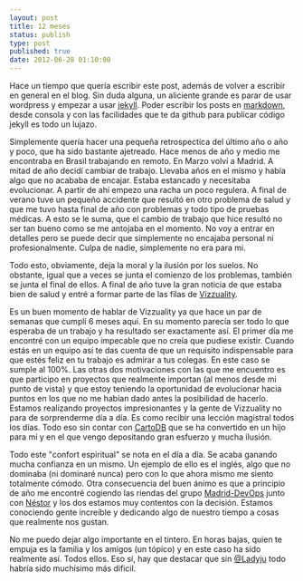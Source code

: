 ```yaml
--- 
layout: post
title: 12 meses
status: publish
type: post
published: true
date: 2012-06-28 01:10:00
---
```


Hace un tiempo que quería escribir este post, además de volver a escribir en general en el blog.
Sin duda alguna, un aliciente grande es parar de usar wordpress y empezar a usar [jekyll](http://jekyllrb.com/). Poder escribir los posts en [markdown](http://en.wikipedia.org/wiki/Markdown), desde consola y con las facilidades que te da github para publicar código jekyll es todo un lujazo.

Simplemente quería hacer una pequeña retrospectica del último año o año y poco, que ha sido bastante ajetreado.
Hace menos de año y medio me encontraba en Brasil trabajando en remoto. En Marzo volví a Madrid. A mitad de año decidí cambiar de trabajo. Llevaba años en el mismo y había algo que no acababa de encajar. Estaba estancado y necesitaba evolucionar.
A partir de ahí empezo una racha un poco regulera. A final de verano tuve un pequeño accidente que resultó en otro problema de salud y que me tuvo hasta final de año con problemas y todo tipo de pruebas médicas. A esto se le suma, que el cambio de trabajo que hice resultó no ser tan bueno como se me antojaba en el momento. No voy a entrar en detalles pero se puede decir que simplemente no encajaba personal ni profesionalmente. Culpa de nadie, simplemente no era para mi.

Todo esto, obviamente, deja la moral y la ilusión por los suelos. No obstante, igual que a veces se junta el comienzo de los problemas, también se junta el final de ellos. A final de año tuve la gran noticia de que estaba bien de salud y entré a formar parte de las filas de [Vizzuality](http://vizzuality.com/).

Es un buen momento de hablar de Vizzuality ya que hace un par de semanas que cumplí 6 meses aquí.
En su momento parecía ser todo lo que esperaba de un trabajo y ha resultado ser exactamente así. El primer día me encontré con un equipo impecable que no creía que pudiese existir. Cuando estás en un equipo así te das cuenta de que un requisito indispensable para que estés feliz en tu trabajo es admirar a tus colegas. En este caso se sumple al 100%. Las otras dos motivaciones con las que me encuentro es que participo en proyectos que realmente importan (al menos desde mi punto de vista) y que estoy teniendo la oportunidad de evolucionar hacia puntos en los que no me habían dado antes la posibilidad de hacerlo.
Estamos realizando proyectos impresionantes y la gente de Vizzuality no para de sorprenderme día a día. Es como recibir una lección magistral todos los días.
Todo eso sin contar con [CartoDB](http://cartodb.com/) que se ha convertido en un hijo para mí y en el que vengo depositando gran esfuerzo y mucha ilusión.

Todo este "confort espiritual" se nota en el día a día. Se acaba ganando mucha confianza en un mismo. Un ejemplo de ello es el inglés, algo que no dominaba (ni dominaré nunca) pero con lo que ahora mismo me siento totalmente cómodo. Otra consecuencia del buen ánimo es que a principio de año me encontré cogiendo las riendas del grupo [Madrid-DevOps](https://madrid-devops.jottit.com) junto con [Néstor](http://nestor.babuine.net/) y los dos estamos muy contentos con la decisión. Estamos conociendo gente increíble y dedicando algo de nuestro tiempo a cosas que realmente nos gustan.

No me puedo dejar algo importante en el tintero. En horas bajas, quien te empuja es la familia y los amigos (un tópico) y en este caso ha sido realmente así. Todos ellos. Eso sí, hay que destacar que sin [@Ladyju](https://twitter.com/#!/Ladyju) todo habría sido muchísimo más dificil.
